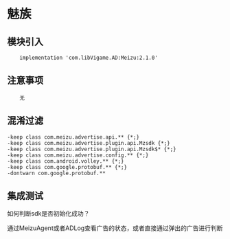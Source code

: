 # 魅族

## 模块引入

```text
    implementation 'com.libVigame.AD:Meizu:2.1.0'
```

## 注意事项
```text
    无
```

## 混淆过滤

```text
-keep class com.meizu.advertise.api.** {*;}
-keep class com.meizu.advertise.plugin.api.Mzsdk {*;}
-keep class com.meizu.advertise.plugin.api.Mzsdk$* {*;}
-keep class com.meizu.advertise.config.** {*;}
-keep class com.android.volley.** {*;}
-keep class com.google.protobuf.** {*;}
-dontwarn com.google.protobuf.**
```

## 集成测试

如何判断sdk是否初始化成功？

通过MeizuAgent或者ADLog查看广告的状态，或者直接通过弹出的广告进行判断